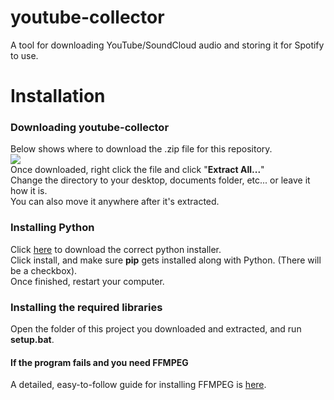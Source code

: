 # youtube-collector
A tool for downloading YouTube/SoundCloud audio and storing it for Spotify to use.

# Installation
### Downloading youtube-collector
Below shows where to download the .zip file for this repository.  
![](https://i.imgur.com/g6fzqGb.jpg)  
Once downloaded, right click the file and click "**Extract All...**"  
Change the directory to your desktop, documents folder, etc... or leave it how it is.  
You can also move it anywhere after it's extracted.  
  
### Installing Python
Click [here](https://www.python.org/ftp/python/3.9.0/python-3.9.0-amd64.exe) to download the correct python installer.  
Click install, and make sure **pip** gets installed along with Python. (There will be a checkbox).  
Once finished, restart your computer.  
  
### Installing the required libraries  
Open the folder of this project you downloaded and extracted, and run **setup.bat**.

#### If the program fails and you need FFMPEG  
A detailed, easy-to-follow guide for installing FFMPEG is [here](https://www.wikihow.com/Install-FFmpeg-on-Windows).
